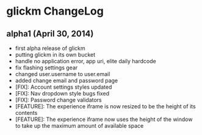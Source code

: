 # glickm ChangeLog

## alpha1 (April 30, 2014)

* first alpha release of glickm
* putting glickm in its own bucket
* handle no application error, app uri, elite daily hardcode
* fix flashing settings gear
* changed user.username to user.email
* added change email and password page
* [FIX]: Account settings styles updated
* [FIX]: Nav dropdown style bugs fixed
* [FIX]: Password change validators
* [FEATURE]: The experience iframe is now resized to be the height of its contents
* [FEATURE]: The experience iframe now uses the height of the window to
  take up the maximum amount of available space
